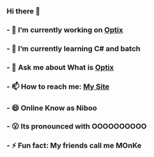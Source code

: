 ### Hi there 👋

### - 🔭 I’m currently working on [Optix](https://jaapvd.nl/optix)
### - 🌱 I’m currently learning C# and batch
### - 💬 Ask me about What is [Optix](https://jaapvd.nl/optix)
### - 📫 How to reach me: [My Site](https://niboo.ga)
### - 😄 Online Know as Niboo
### - 😮 Its pronounced with OOOOOOOOOO
### - ⚡ Fun fact: My friends call me MOnKe
